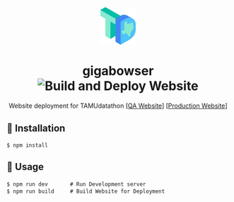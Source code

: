 <p align="center">
  <a href="https://tamudatathon.com/">
    <img src="/static/img/logos/main.png" width="80" />
  </a>
</p>

<h1 align="center">
    gigabowser
    <img src="https://github.com/tamu-datathon-org/gigabowser/workflows/Build%20and%20Deploy%20Website/badge.svg" alt="Build and Deploy Website" style="max-width:100%;">
</h1>

<p align="center">
    Website deployment for TAMUdatathon
    [<a href="https://gigabowser.now.sh">QA Website</a>] [<a href="https://tamudatathon.com">Production Website</a>]
</p>


## :wrench: Installation
```
$ npm install
```

## :racehorse: Usage
```
$ npm run dev       # Run Development server
$ npm run build     # Build Website for Deployment
```
